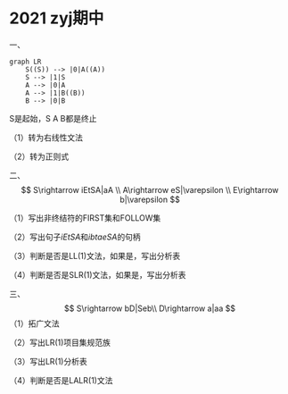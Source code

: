 # 2021 zyj期中

一、

```mermaid
graph LR
	S((S)) --> |0|A((A))
	S --> |1|S
	A --> |0|A
	A --> |1|B((B))
	B --> |0|B
```

S是起始，S A B都是终止

（1）转为右线性文法

（2）转为正则式

二、
$$
S\rightarrow iEtSA|aA \\
A\rightarrow eS|\varepsilon \\
E\rightarrow b|\varepsilon
$$


（1）写出非终结符的FIRST集和FOLLOW集

（2）写出句子$iEtSA$和$ibtaeSA$的句柄

（3）判断是否是LL(1)文法，如果是，写出分析表

（4）判断是否是SLR(1)文法，如果是，写出分析表

三、
$$
S\rightarrow bD|Seb\\
D\rightarrow a|aa
$$
（1）拓广文法

（2）写出LR(1)项目集规范族

（3）写出LR(1)分析表

（4）判断是否是LALR(1)文法